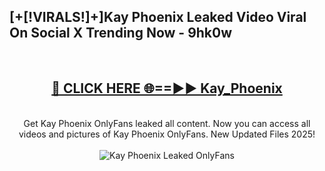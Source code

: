 <h2>[+[!VIRALS!]+]Kay Phoenix Leaked Video Viral On Social X Trending Now - 9hk0w</h2>
<br>
<div align="center">
<h2><a href="https://libra.edu.pl?Kay_Phoenix" rel="nofollow">🔴 CLICK HERE 🌐==►► Kay_Phoenix</a></h2>
<br>
Get Kay Phoenix OnlyFans leaked all content. Now you can access all videos and pictures of Kay Phoenix OnlyFans. New Updated Files 2025!
<br>
<br>
<a href="https://libra.edu.pl?Kay_Phoenix" rel="nofollow" data-target="animated-image.originalLink"><img src="https://i.ibb.co.com/WyWwxjT/player-gif2.gif" alt="Kay Phoenix Leaked OnlyFans" style="max-width: 100%; display: inline-block;" data-target="animated-image.originalImage"></a>
</div>
<br>